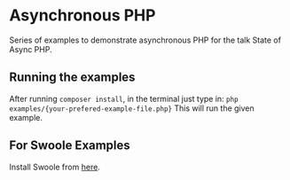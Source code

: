 # Asynchronous PHP
 
Series of examples to demonstrate asynchronous PHP for the talk State of Async PHP. 

## Running the examples

After running `composer install`, in the terminal just type in:
`php examples/{your-prefered-example-file.php}`
This will run the given example. 

## For Swoole Examples

Install Swoole from [here](https://www.swoole.co.uk/docs/get-started/installation).
